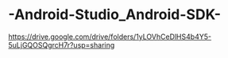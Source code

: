 # -Android-Studio_Android-SDK-
https://drive.google.com/drive/folders/1yLOVhCeDlHS4b4Y5-5uLjGQOSQgrcH7r?usp=sharing
